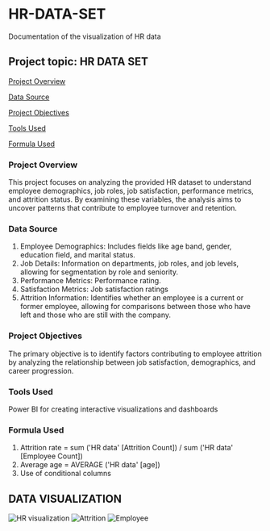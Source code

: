 # HR-DATA-SET
Documentation of the visualization of HR data
## Project topic: HR DATA SET
[Project Overview](#project-overview)

[Data Source](#data-source)

[Project Objectives](#project-objectives)

[Tools Used](#tools-used)

[Formula Used](#formula-used)

### Project Overview
This project focuses on analyzing the provided HR dataset to understand employee demographics, job roles, job satisfaction, performance metrics, and attrition status. By examining these variables, the analysis aims to uncover patterns that contribute to employee turnover and retention.

### Data Source
1. Employee Demographics: Includes fields like age band, gender, education field, and marital status.
2. Job Details: Information on departments, job roles, and job levels, allowing for segmentation by role and seniority.
3. Performance Metrics: Performance rating.
4. Satisfaction Metrics: Job satisfaction ratings
5. Attrition Information: Identifies whether an employee is a current or former employee, allowing for comparisons between those who have left and those who are still with the company.

### Project Objectives
The primary objective is to identify factors contributing to employee attrition by analyzing the relationship between job satisfaction, demographics, and career progression. 

### Tools Used
Power BI for creating interactive visualizations and dashboards

### Formula Used
1. Attrition rate = sum ('HR data' [Attrition Count]) / sum ('HR data' [Employee Count])
2. Average age = AVERAGE ('HR data' [age])
3. Use of conditional columns

## DATA VISUALIZATION
![HR visualization](https://github.com/user-attachments/assets/592f4f03-a060-48b2-950f-48413593d921)
![Attrition](https://github.com/user-attachments/assets/246c87e9-10cb-4ce9-86a8-317dae175662)
![Employee](https://github.com/user-attachments/assets/64db2b9e-f589-4033-8b8c-d477560d4b56)


